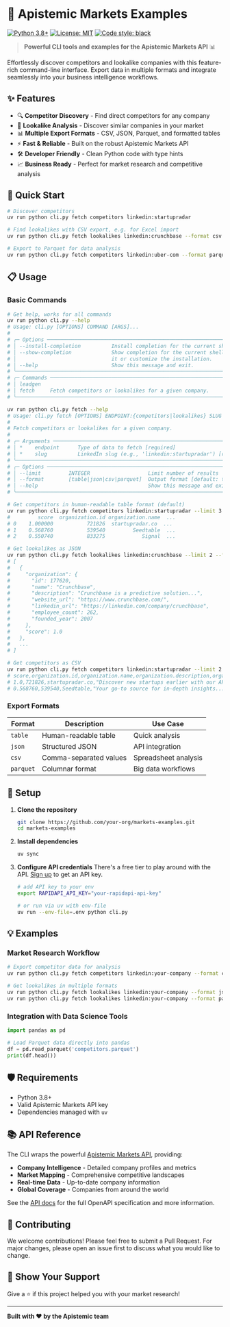 # 🚀 Apistemic Markets Examples

[![Python 3.8+](https://img.shields.io/badge/python-3.8+-blue.svg)](https://www.python.org/downloads/)
[![License: MIT](https://img.shields.io/badge/License-MIT-yellow.svg)](https://opensource.org/licenses/MIT)
[![Code style: black](https://img.shields.io/badge/code%20style-black-000000.svg)](https://github.com/psf/black)

> **Powerful CLI tools and examples for the Apistemic Markets API** 📊

Effortlessly discover competitors and lookalike companies with this feature-rich command-line interface. 
Export data in multiple formats and integrate seamlessly into your business intelligence workflows.

## ✨ Features

- 🔍 **Competitor Discovery** - Find direct competitors for any company
- 🎯 **Lookalike Analysis** - Discover similar companies in your market
- 📊 **Multiple Export Formats** - CSV, JSON, Parquet, and formatted tables
- ⚡ **Fast & Reliable** - Built on the robust Apistemic Markets API
- 🛠️ **Developer Friendly** - Clean Python code with type hints
- 📈 **Business Ready** - Perfect for market research and competitive analysis

## 🚀 Quick Start

```bash
# Discover competitors
uv run python cli.py fetch competitors linkedin:startupradar

# Find lookalikes with CSV export, e.g. for Excel import
uv run python cli.py fetch lookalikes linkedin:crunchbase --format csv > crunchbase.csv

# Export to Parquet for data analysis
uv run python cli.py fetch competitors linkedin:uber-com --format parquet > uber.parquet
```

## 📋 Usage

### Basic Commands

```bash
# Get help, works for all commands
uv run python cli.py --help
# Usage: cli.py [OPTIONS] COMMAND [ARGS]...
# 
# ╭─ Options ────────────────────────────────────────────────────────────────────╮
# │ --install-completion          Install completion for the current shell.      │
# │ --show-completion             Show completion for the current shell, to copy │
# │                               it or customize the installation.              │
# │ --help                        Show this message and exit.                    │
# ╰──────────────────────────────────────────────────────────────────────────────╯
# ╭─ Commands ───────────────────────────────────────────────────────────────────╮
# │ leadgen                                                                      │
# │ fetch     Fetch competitors or lookalikes for a given company.               │
# ╰──────────────────────────────────────────────────────────────────────────────╯

uv run python cli.py fetch --help
# Usage: cli.py fetch [OPTIONS] ENDPOINT:{competitors|lookalikes} SLUG
#
# Fetch competitors or lookalikes for a given company.
#
# ╭─ Arguments ──────────────────────────────────────────────────────────────────╮
# │ *    endpoint      Type of data to fetch [required]                         │
# │ *    slug          LinkedIn slug (e.g., 'linkedin:startupradar') [required] │
# ╰──────────────────────────────────────────────────────────────────────────────╯
# ╭─ Options ────────────────────────────────────────────────────────────────────╮
# │ --limit         INTEGER                   Limit number of results            │
# │ --format        [table|json|csv|parquet]  Output format [default: table]     │
# │ --help                                    Show this message and exit.        │
# ╰──────────────────────────────────────────────────────────────────────────────╯

# Get competitors in human-readable table format (default)
uv run python cli.py fetch competitors linkedin:startupradar --limit 3
#         score  organization.id organization.name  ...
# 0    1.000000           721826  startupradar.co  ...
# 1    0.568760           539540         Seedtable  ...
# 2    0.550740           833275            Signal  ...

# Get lookalikes as JSON
uv run python cli.py fetch lookalikes linkedin:crunchbase --limit 2 --format json
# [
#   {
#     "organization": {
#       "id": 177620,
#       "name": "Crunchbase",
#       "description": "Crunchbase is a predictive solution...",
#       "website_url": "https://www.crunchbase.com/",
#       "linkedin_url": "https://linkedin.com/company/crunchbase",
#       "employee_count": 262,
#       "founded_year": 2007
#     },
#     "score": 1.0
#   },
#   ...
# ]

# Get competitors as CSV
uv run python cli.py fetch competitors linkedin:startupradar --limit 2 --format csv
# score,organization.id,organization.name,organization.description,organization.website_url,organization.linkedin_url,organization.employee_count,organization.founded_year
# 1.0,721826,startupradar.co,"Discover new startups earlier with our API...",https://startupradar.co,https://linkedin.com/company/startupradar,1,
# 0.568760,539540,Seedtable,"Your go-to source for in-depth insights...",https://seedtable.com,https://linkedin.com/company/seedtable,0,2018.0
```

### Export Formats

| Format | Description | Use Case |
|--------|-------------|----------|
| `table` | Human-readable table | Quick analysis |
| `json` | Structured JSON | API integration |
| `csv` | Comma-separated values | Spreadsheet analysis |
| `parquet` | Columnar format | Big data workflows |

## 🔧 Setup

1. **Clone the repository**
   ```bash
   git clone https://github.com/your-org/markets-examples.git
   cd markets-examples
   ```

2. **Install dependencies**
   ```bash
   uv sync
   ```

3. **Configure API credentials**
   There's a free tier to play around with the API.
   [Sign up](https://rapidapi.com/apistemic-com-apistemic-com-default/api/market-intelligence-competitors-lookalikes-and-more)
   to get an API key.
   ```bash
   # add API key to your env
   export RAPIDAPI_API_KEY="your-rapidapi-api-key"

   # or run via uv with env-file
   uv run --env-file=.env python cli.py
   ```


## 💡 Examples

### Market Research Workflow
```bash
# Export competitor data for analysis
uv run python cli.py fetch competitors linkedin:your-company --format csv > competitors.csv

# Get lookalikes in multiple formats
uv run python cli.py fetch lookalikes linkedin:your-company --format json > lookalikes.json
uv run python cli.py fetch lookalikes linkedin:your-company --format parquet > lookalikes.parquet
```

### Integration with Data Science Tools
```python
import pandas as pd

# Load Parquet data directly into pandas
df = pd.read_parquet('competitors.parquet')
print(df.head())
```

## 🛡️ Requirements

- Python 3.8+
- Valid Apistemic Markets API key
- Dependencies managed with `uv`

## 📚 API Reference

The CLI wraps the powerful [Apistemic Markets API](https://markets.apistemic.com), providing:

- **Company Intelligence** - Detailed company profiles and metrics
- **Market Mapping** - Comprehensive competitive landscapes
- **Real-time Data** - Up-to-date company information
- **Global Coverage** - Companies from around the world

See the [API docs](https://competitor-api.apistemic.com/docs) for the full OpenAPI specification and more information.

## 🤝 Contributing

We welcome contributions! Please feel free to submit a Pull Request. For major changes, please open an issue first to discuss what you would like to change.

## 🌟 Show Your Support

Give a ⭐️ if this project helped you with your market research!

---

**Built with ❤️ by the Apistemic team**
